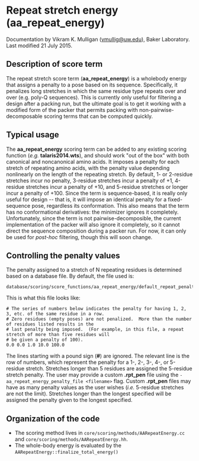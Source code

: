 # Repeat stretch energy (aa_repeat_energy)
Documentation by Vikram K. Mulligan (vmullig@uw.edu), Baker Laboratory.
Last modified 21 July 2015.

## Description of score term
The repeat stretch score term (**aa_repeat_energy**) is a wholebody energy that assigns a penalty to a pose based on its sequence.  Specifically, it penalizes long stretches in which the same residue type repeats over and over (e.g. poly-Q sequences).  This is currently only useful for filtering a design after a packing run, but the ultimate goal is to get it working with a modified form of the packer that permits packing with non-pairwise-decomposable scoring terms that can be computed quickly.

## Typical usage
The **aa_repeat_energy** scoring term can be added to any existing scoring function (*e.g.* **talaris2014.wts**), and should work "out of the box" with both canonical and noncanonical amino acids.  It imposes a penalty for each stretch of repeating amino acids, with the penalty value depending nonlinearly on the length of the repeating stretch.  By default, 1- or 2-residue stretches incur no penalty, 3-residue stretches incur a penalty of +1, 4-residue stretches incur a penalty of +10, and 5-residue stretches or longer incur a penalty of +100.  Since the term is sequence-based, it is really only useful for design -- that is, it will impose an identical penalty for a fixed-sequence pose, regardless its conformation.  This also means that the term has no conformational derivatives: the minimizer ignores it completely.  Unfortunately, since the term is not pairwise-decomposible, the current implementation of the packer will also ignore it completely, so it cannot direct the sequence composition during a packer run.  For now, it can only be used for *post-hoc* filtering, though this will soon change.

## Controlling the penalty values
The penalty assigned to a stretch of N repeating residues is determined based on a database file.  By default, the file used is:
```
database/scoring/score_functions/aa_repeat_energy/default_repeat_penalty_table.rpt_pen
```
This is what this file looks like:
```
# The series of numbers below indicates the penalty for having 1, 2, 3, etc. of the same residue in a row.
# Zero residues (empty poses) are not penalized.  More than the number of residues listed results in the 
# last penalty being imposed.  (For example, in this file, a repeat stretch of more than five residues will
# be given a penalty of 100).
0.0 0.0 1.0 10.0 100.0
```
The lines starting with a pound sign (**#**) are ignored.  The relevant line is the row of numbers, which represent the penalty for a 1-, 2-, 3-, 4-, or 5-residue stretch.  Stretches longer than 5 residues are assigned the 5-residue stretch penalty.  The user may provide a custom **.rpt_pen** file using the ```-aa_repeat_energy_penalty_file <filename>``` flag.  Custom **.rpt_pen** files may have as many penalty values as the user wishes (*i.e.* 5-residue stretches are not the limit).  Stretches longer than the longest specified will be assigned the penalty given to the longest specified.

## Organization of the code
- The scoring method lives in ```core/scoring/methods/AARepeatEnergy.cc``` and ```core/scoring/methods/AARepeatEnergy.hh```.
- The whole-body energy is evaluated by the ```AARepeatEnergy::finalize_total_energy()```